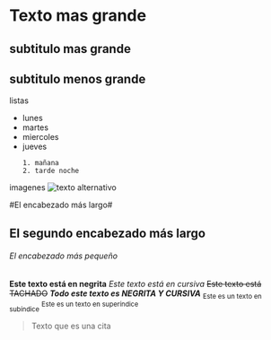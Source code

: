 # Texto mas grande <!-- equivale a h1 -->

## subtitulo mas grande <!-- h2 -->

## subtitulo menos grande<!-- h3 -->

listas

<!-- equivale a ul -->

- lunes
- martes
- miercoles
- jueves
  <!-- equivale a ol -->
      1. mañana
      2. tarde noche

imagenes
![texto alternativo](url)

<!-- ENCABEZADOS -->

#El encabezado más largo#

## El segundo encabezado más largo

###### El encabezado más pequeño

<!-- ESTILO DE TEXTOS -->

**Este texto está en negrita**
_Este texto está en cursiva_
~~Este texto está TACHADO~~
**_Todo este texto es NEGRITA Y CURSIVA_**
<sub>Este es un texto en subíndice</sub>
<sup>Este es un texto en superíndice</sup>

> Texto que es una cita
